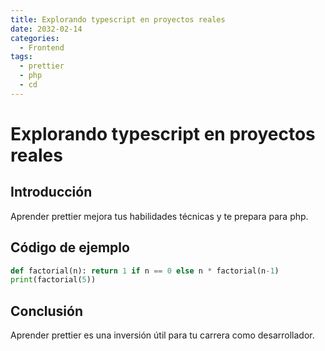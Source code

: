 ```yaml
---
title: Explorando typescript en proyectos reales
date: 2032-02-14
categories:
  - Frontend
tags:
  - prettier
  - php
  - cd
---
```


# Explorando typescript en proyectos reales

## Introducción

Aprender prettier mejora tus habilidades técnicas y te prepara para php.

## Código de ejemplo

```python
def factorial(n): return 1 if n == 0 else n * factorial(n-1)
print(factorial(5))
```

## Conclusión

Aprender prettier es una inversión útil para tu carrera como desarrollador.